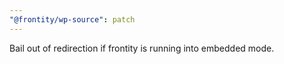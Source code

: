 ```yaml
---
"@frontity/wp-source": patch
---
```


Bail out of redirection if frontity is running into embedded mode.
